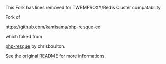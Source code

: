 This Fork has lines removed for TWEMPROXY/Redis Cluster compatability


Fork of 

https://github.com/kamisama/php-resque-ex

which foked from

 [php-resque](https://github.com/chrisboulton/php-resque) by chrisboulton. 
 
 See the [original README](https://github.com/chrisboulton/php-resque/blob/master/README.md) for more informations.
